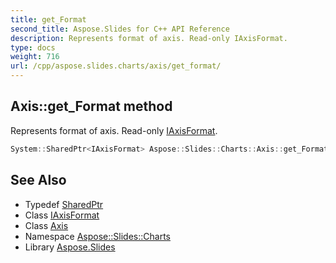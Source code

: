 ```yaml
---
title: get_Format
second_title: Aspose.Slides for C++ API Reference
description: Represents format of axis. Read-only IAxisFormat.
type: docs
weight: 716
url: /cpp/aspose.slides.charts/axis/get_format/
---
```

## Axis::get_Format method


Represents format of axis. Read-only [IAxisFormat](../../iaxisformat/).

```cpp
System::SharedPtr<IAxisFormat> Aspose::Slides::Charts::Axis::get_Format() override
```

## See Also

* Typedef [SharedPtr](../../../system/sharedptr/)
* Class [IAxisFormat](../../iaxisformat/)
* Class [Axis](../)
* Namespace [Aspose::Slides::Charts](../../)
* Library [Aspose.Slides](../../../)
